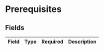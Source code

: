 # Prerequisites


## Fields

| Field       | Type        | Required    | Description |
| ----------- | ----------- | ----------- | ----------- |